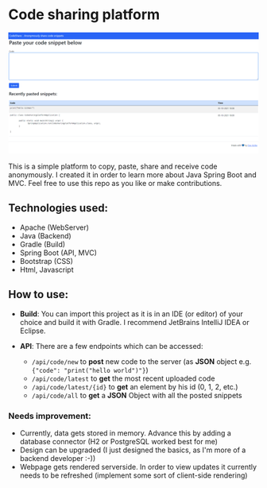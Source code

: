 # Code sharing platform

![Screenshot](img.png "Screenshot")

This is a simple platform to copy, paste, share and receive code anonymously. I created it in order to learn more about Java Spring Boot and MVC. Feel free to use this repo as you like or make contributions.

## Technologies used:
- Apache (WebServer)
- Java (Backend)
- Gradle (Build)
- Spring Boot (API, MVC)
- Bootstrap (CSS)
- Html, Javascript

## How to use:
- **Build**: You can import this project as it is in an IDE (or editor) of your choice and build it with Gradle. I recommend JetBrains IntelliJ IDEA or Eclipse.


- **API**: There are a few endpoints which can be accessed:
  - `/api/code/new` to **post** new code to the server (as **JSON** object e.g. `
    {"code": "print("hello world")"}`)
  - `/api/code/latest` to **get** the most recent uploaded code
  - `/api/code/latest/{id}` to **get** an element by his id (0, 1, 2, etc.)
  - `/api/code/all` to **get** a **JSON** Object with all the posted snippets


### Needs improvement:
- Currently, data gets stored in memory. Advance this by adding a database connector (H2 or PostgreSQL worked best for me)
- Design can be upgraded (I just designed the basics, as I'm more of a backend developer :-))
- Webpage gets rendered serverside. In order to view updates it currently needs to be refreshed (implement some sort of client-side rendering)
